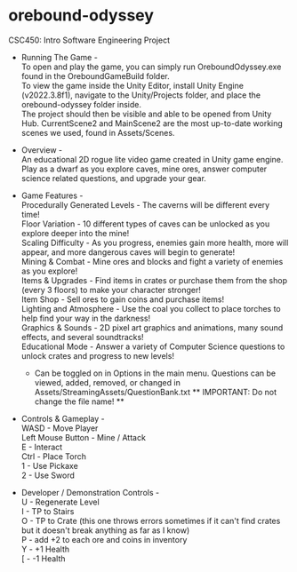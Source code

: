 # orebound-odyssey

CSC450: Intro Software Engineering Project

- Running The Game -  
To open and play the game, you can simply run OreboundOdyssey.exe found in the OreboundGameBuild folder.  
To view the game inside the Unity Editor, install Unity Engine (v2022.3.8f1), navigate to the Unity/Projects folder, and place the orebound-odyssey folder inside.  
The project should then be visible and able to be opened from Unity Hub. CurrentScene2 and MainScene2 are the most up-to-date working scenes we used, found in Assets/Scenes.  
  
- Overview -  
An educational 2D rogue lite video game created in Unity game engine. Play as a dwarf as you explore caves, mine ores, answer computer science related questions, and upgrade your gear.  
  
- Game Features -  
Procedurally Generated Levels - The caverns will be different every time!  
Floor Variation - 10 different types of caves can be unlocked as you explore deeper into the mine!  
Scaling Difficulty - As you progress, enemies gain more health, more will appear, and more dangerous caves will begin to generate!  
Mining & Combat - Mine ores and blocks and fight a variety of enemies as you explore!  
Items & Upgrades - Find items in crates or purchase them from the shop (every 3 floors) to make your character stronger!  
Item Shop - Sell ores to gain coins and purchase items!  
Lighting and Atmosphere - Use the coal you collect to place torches to help find your way in the darkness!  
Graphics & Sounds - 2D pixel art graphics and animations, many sound effects, and several soundtracks!  
Educational Mode - Answer a variety of Computer Science questions to unlock crates and progress to new levels!  
  - Can be toggled on in Options in the main menu. Questions can be viewed, added, removed, or changed in Assets/StreamingAssets/QuestionBank.txt ** IMPORTANT: Do not change the file name! **  
  
- Controls & Gameplay -  
WASD - Move Player  
Left Mouse Button - Mine / Attack  
E - Interact  
Ctrl - Place Torch  
1 - Use Pickaxe  
2 - Use Sword  

- Developer / Demonstration Controls -  
U - Regenerate Level  
I - TP to Stairs  
O - TP to Crate (this one throws errors sometimes if it can't find crates but it doesn't break anything as far as I know)  
P - add +2 to each ore and coins in inventory  
Y - +1 Health  
[ - -1 Health  
